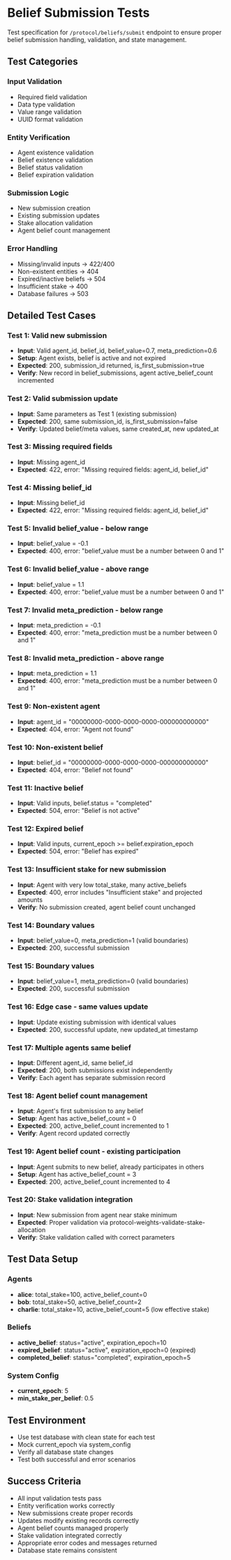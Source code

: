 # Belief Submission Tests

Test specification for `/protocol/beliefs/submit` endpoint to ensure proper belief submission handling, validation, and state management.

## Test Categories

### Input Validation
- Required field validation
- Data type validation
- Value range validation
- UUID format validation

### Entity Verification
- Agent existence validation
- Belief existence validation
- Belief status validation
- Belief expiration validation

### Submission Logic
- New submission creation
- Existing submission updates
- Stake allocation validation
- Agent belief count management

### Error Handling
- Missing/invalid inputs → 422/400
- Non-existent entities → 404
- Expired/inactive beliefs → 504
- Insufficient stake → 400
- Database failures → 503

## Detailed Test Cases

### Test 1: Valid new submission
- **Input**: Valid agent_id, belief_id, belief_value=0.7, meta_prediction=0.6
- **Setup**: Agent exists, belief is active and not expired
- **Expected**: 200, submission_id returned, is_first_submission=true
- **Verify**: New record in belief_submissions, agent active_belief_count incremented

### Test 2: Valid submission update
- **Input**: Same parameters as Test 1 (existing submission)
- **Expected**: 200, same submission_id, is_first_submission=false
- **Verify**: Updated belief/meta values, same created_at, new updated_at

### Test 3: Missing required fields
- **Input**: Missing agent_id
- **Expected**: 422, error: "Missing required fields: agent_id, belief_id"

### Test 4: Missing belief_id
- **Input**: Missing belief_id
- **Expected**: 422, error: "Missing required fields: agent_id, belief_id"

### Test 5: Invalid belief_value - below range
- **Input**: belief_value = -0.1
- **Expected**: 400, error: "belief_value must be a number between 0 and 1"

### Test 6: Invalid belief_value - above range
- **Input**: belief_value = 1.1
- **Expected**: 400, error: "belief_value must be a number between 0 and 1"

### Test 7: Invalid meta_prediction - below range
- **Input**: meta_prediction = -0.1
- **Expected**: 400, error: "meta_prediction must be a number between 0 and 1"

### Test 8: Invalid meta_prediction - above range
- **Input**: meta_prediction = 1.1
- **Expected**: 400, error: "meta_prediction must be a number between 0 and 1"

### Test 9: Non-existent agent
- **Input**: agent_id = "00000000-0000-0000-0000-000000000000"
- **Expected**: 404, error: "Agent not found"

### Test 10: Non-existent belief
- **Input**: belief_id = "00000000-0000-0000-0000-000000000000"
- **Expected**: 404, error: "Belief not found"

### Test 11: Inactive belief
- **Input**: Valid inputs, belief.status = "completed"
- **Expected**: 504, error: "Belief is not active"

### Test 12: Expired belief
- **Input**: Valid inputs, current_epoch >= belief.expiration_epoch
- **Expected**: 504, error: "Belief has expired"

### Test 13: Insufficient stake for new submission
- **Input**: Agent with very low total_stake, many active_beliefs
- **Expected**: 400, error includes "Insufficient stake" and projected amounts
- **Verify**: No submission created, agent belief count unchanged

### Test 14: Boundary values
- **Input**: belief_value=0, meta_prediction=1 (valid boundaries)
- **Expected**: 200, successful submission

### Test 15: Boundary values
- **Input**: belief_value=1, meta_prediction=0 (valid boundaries)
- **Expected**: 200, successful submission

### Test 16: Edge case - same values update
- **Input**: Update existing submission with identical values
- **Expected**: 200, successful update, new updated_at timestamp

### Test 17: Multiple agents same belief
- **Input**: Different agent_id, same belief_id
- **Expected**: 200, both submissions exist independently
- **Verify**: Each agent has separate submission record

### Test 18: Agent belief count management
- **Input**: Agent's first submission to any belief
- **Setup**: Agent has active_belief_count = 0
- **Expected**: 200, active_belief_count incremented to 1
- **Verify**: Agent record updated correctly

### Test 19: Agent belief count - existing participation
- **Input**: Agent submits to new belief, already participates in others
- **Setup**: Agent has active_belief_count = 3
- **Expected**: 200, active_belief_count incremented to 4

### Test 20: Stake validation integration
- **Input**: New submission from agent near stake minimum
- **Expected**: Proper validation via protocol-weights-validate-stake-allocation
- **Verify**: Stake validation called with correct parameters

## Test Data Setup

### Agents
- **alice**: total_stake=100, active_belief_count=0
- **bob**: total_stake=50, active_belief_count=2
- **charlie**: total_stake=10, active_belief_count=5 (low effective stake)

### Beliefs
- **active_belief**: status="active", expiration_epoch=10
- **expired_belief**: status="active", expiration_epoch=0 (expired)
- **completed_belief**: status="completed", expiration_epoch=5

### System Config
- **current_epoch**: 5
- **min_stake_per_belief**: 0.5

## Test Environment
- Use test database with clean state for each test
- Mock current_epoch via system_config
- Verify all database state changes
- Test both successful and error scenarios

## Success Criteria
- All input validation tests pass
- Entity verification works correctly
- New submissions create proper records
- Updates modify existing records correctly
- Agent belief counts managed properly
- Stake validation integrated correctly
- Appropriate error codes and messages returned
- Database state remains consistent